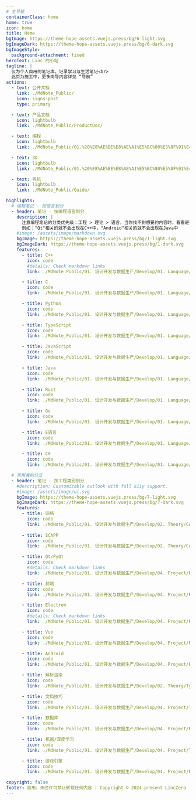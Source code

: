 ```yaml
---
# 主导航
containerClass: home
home: true
icon: home
title: Home
bgImage: https://theme-hope-assets.vuejs.press/bg/6-light.svg
bgImageDark: https://theme-hope-assets.vuejs.press/bg/6-dark.svg
bgImageStyle:
  background-attachment: fixed
heroText: Linc 的小站
tagline: |
  仅为个人自用的笔记库，记录学习与生活笔记<br>
  此页为施工中，更多向导内容详见 “导航”
actions:
  - text: 公开文档
    link: ./MdNote_Public/
    icon: signs-post
    type: primary

  - text: 产品文档
    icon: lightbulb
    link: ./MdNote_Public/ProductDoc/

  - text: 编程
    icon: lightbulb
    link: ./MdNote_Public/01.%20%E8%AE%BE%E8%AE%A1%E5%BC%80%E5%8F%91%E4%B8%8E%E6%95%B0%E6%8D%AE%E7%94%9F%E4%BA%A7/Develop/

  - text: 3D
    icon: lightbulb
    link: ./MdNote_Public/01.%20%E8%AE%BE%E8%AE%A1%E5%BC%80%E5%8F%91%E4%B8%8E%E6%95%B0%E6%8D%AE%E7%94%9F%E4%BA%A7/3D/

  - text: 导航
    icon: lightbulb
    link: ./MdNote_Public/Guide/

highlights:
  # 编程笔记 - 按语言划分
  - header: 笔记 - 按编程语言划分
    description: |
      注意编程笔记的分类优先级：工程 > 理论 > 语言，当你找不到想要的内容时，看看是否在其他的分类项当中。<br>
      例如："Qt"相关的就不会出现在C++中，"Android"相关的就不会出现在Java中
    #image: /assets/image/markdown.svg
    bgImage: https://theme-hope-assets.vuejs.press/bg/1-light.svg
    bgImageDark: https://theme-hope-assets.vuejs.press/bg/1-dark.svg
    features:
      - title: C++
        icon: code
        #details: Check markdown links
        link: ./MdNote_Public/01. 设计开发与数据生产/Develop/01. Language/C__/

      - title: C
        icon: code
        link: ./MdNote_Public/01. 设计开发与数据生产/Develop/01. Language/C/

      - title: Python
        icon: code
        link: ./MdNote_Public/01. 设计开发与数据生产/Develop/01. Language/Python/

      - title: TypeScript
        icon: code
        link: ./MdNote_Public/01. 设计开发与数据生产/Develop/01. Language/TypeScript/

      - title: JavaScript
        icon: code
        link: ./MdNote_Public/01. 设计开发与数据生产/Develop/01. Language/JavaScript/

      - title: Java
        icon: code
        link: ./MdNote_Public/01. 设计开发与数据生产/Develop/01. Language/Java/      

      - title: Rust
        icon: code
        link: ./MdNote_Public/01. 设计开发与数据生产/Develop/01. Language/Rust/

      - title: Go
        icon: code
        link: ./MdNote_Public/01. 设计开发与数据生产/Develop/01. Language/Go/

      - title: E语言
        icon: code
        link: ./MdNote_Public/01. 设计开发与数据生产/Develop/01. Language/EProgram/

      - title: C#
        icon: code
        link: ./MdNote_Public/01. 设计开发与数据生产/Develop/01. Language/C_/

  # 常用类别分支
  - header: 笔记 - 按工程类别划分
    #description: Customizable outlook with full a11y support.
    #image: /assets/image/ui.svg
    bgImage: https://theme-hope-assets.vuejs.press/bg/7-light.svg
    bgImageDark: https://theme-hope-assets.vuejs.press/bg/7-dark.svg
    features:
      - title: 网络
        icon: code
        link: ./MdNote_Public/01. 设计开发与数据生产/Develop/02. Theory/Computer/03. 计算机系统 - 专题或子系统的字典版/下层相关/Network/
        
      - title: SCAPP
        icon: code
        link: ./MdNote_Public/01. 设计开发与数据生产/Develop/02. Theory/Computer/

      - title: Qt/PyQt
        icon: code
        #details: Check markdown links
        link: ./MdNote_Public/01. 设计开发与数据生产/Develop/04. Project/Platform/Multi/QT（Cpp）/

      - title: 前端
        icon: code
        link: ./MdNote_Public/01. 设计开发与数据生产/Develop/04. Project/Platform/Web/

      - title: Electron
        icon: code
        #details: Check markdown links
        link: ./MdNote_Public/01. 设计开发与数据生产/Develop/04. Project/Platform/Multi/Electron（Web）/

      - title: Vue
        icon: code
        link: ./MdNote_Public/01. 设计开发与数据生产/Develop/04. Project/Platform/Web/02. 前端框架/Vue/

      - title: Android
        icon: code
        link: ./MdNote_Public/01. 设计开发与数据生产/Develop/04. Project/Platform/Android/  

      - title: 解析渲染
        icon: code
        link: ./MdNote_Public/01. 设计开发与数据生产/Develop/02. Theory/Type/Doc/

      - title: 文档技巧
        icon: code
        link: ./MdNote_Public/01. 设计开发与数据生产/Develop/04. Project/Type/Doc/

      - title: 数据库
        icon: code
        link: ./MdNote_Public/01. 设计开发与数据生产/Develop/04. Project/Platform/Web/04. 后端/数据库/

      - title: 机器/深度学习
        icon: code
        link: ./MdNote_Public/01. 设计开发与数据生产/Develop/04. Project/Type/Artificial_Intelligence/

      - title: 游戏引擎
        icon: code
        link: ./MdNote_Public/01. 设计开发与数据生产/Develop/04. Project/Platform/SoftCode/Game/

copyright: false
footer: 自用，未经许可禁止转载任何内容 | Copyright © 2024-present LincZero
---
```

